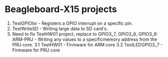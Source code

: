 # Beagleboard-X15 projects

1. TestGPIOIsr - Registers a GPIO interrupt on a specific pin.
2. TestWriteSD - Writing large data to SD card's.
3. Need to fix TestHW01 project, replace to GPIO3_7, GPIO3_8, GPIO3_9:
ARM-PRU - Writing any values to a specificmemory address from the PRU core.
	3.1 TestHW01 - Firmware for ARM core
	3.2 TestLEDGPIO3_7 - Firmware for PRU core
